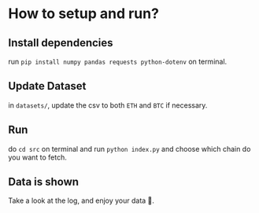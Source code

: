 # How to setup and run? 

## Install dependencies
run `pip install numpy pandas requests python-dotenv` on terminal.

## Update Dataset
in `datasets/`, update the csv to both `ETH` and `BTC` if necessary.

## Run
do `cd src` on terminal and run `python index.py` and choose which chain do you want to fetch.

## Data is shown
Take a look at the log, and enjoy your data 🍵.